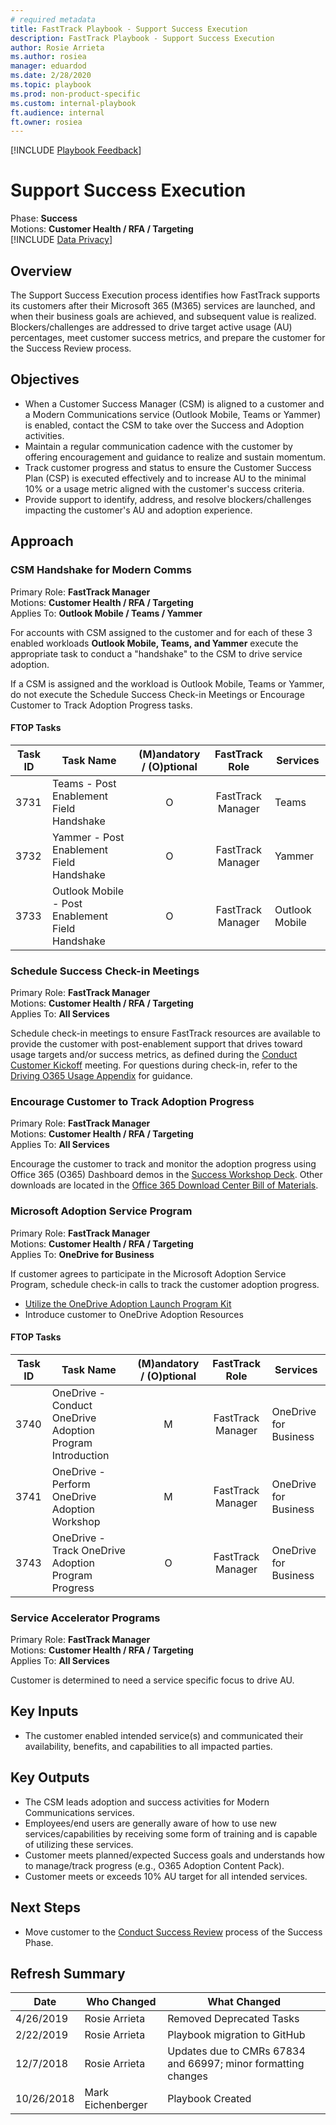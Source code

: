 ```yaml
---  
# required metadata  
title: FastTrack Playbook - Support Success Execution  
description: FastTrack Playbook - Support Success Execution  
author: Rosie Arrieta  
ms.author: rosiea  
manager: eduardod  
ms.date: 2/28/2020  
ms.topic: playbook  
ms.prod: non-product-specific  
ms.custom: internal-playbook  
ft.audience: internal  
ft.owner: rosiea  
---  
```

[!INCLUDE [Playbook Feedback](./includes/questions-feedback.md)]  

# Support Success Execution

Phase: **Success**  
Motions: **Customer Health / RFA / Targeting**  
[!INCLUDE [Data Privacy](./includes/playbook-data-privacy.md)]  

## Overview

The Support Success Execution process identifies how FastTrack supports
its customers after their Microsoft 365 (M365) services are launched,
and when their business goals are achieved, and subsequent value is
realized. Blockers/challenges are addressed to drive target active usage
(AU) percentages, meet customer success metrics, and prepare the
customer for the Success Review process.

## Objectives

  - When a Customer Success Manager (CSM) is aligned to a custome​​r and
    a Modern Communications service (Outlook Mobile, Teams or Yammer) is
    enabled, contact the CSM to take over the Success and Adoption
    activities.
  - Maintain a regular communication cadence with the customer by
    offering encouragement and guidance to realize and sustain momentum.
  - Track customer progress and status to ensure the Customer Success
    Plan (CSP) is executed effectively and to increase AU to the minimal
    10% or a usage metric aligned with the customer's success criteria.
  - Provide support to identify, address, and resolve
    blockers/challenges impacting the customer's AU and adoption
    experience.

## Approach

### CSM Handshake for Modern Comms

Primary Role: **FastTrack Manager**  
Motions: **Customer Health / RFA / Targeting**  
Applies To: **Outlook Mobile / Teams / Yammer**

For accounts with CSM assigned to the customer and for each of these 3
enabled workloads **Outlook Mobile, Teams, and Yammer** execute the
appropriate task to conduct a "handshake" to the CSM to drive service
adoption.

If a CSM is assigned and the workload is Outlook Mobile, Teams or
Yammer, do not execute the Schedule Success Check-in Meetings or
Encourage Customer to Track Adoption Progress tasks.

#### FTOP Tasks

| Task ID | Task Name                                        | (M)andatory / (O)ptional |  FastTrack Role   | Services       |
| ------- | ------------------------------------------------ | :----------------------: | :---------------: | -------------- |
| 3731    | Teams - Post Enablement Field Handshake          |            O             | FastTrack Manager | Teams          |
| 3732    | Yammer - Post Enablement Field Handshake         |            O             | FastTrack Manager | Yammer         |
| 3733    | Outlook Mobile - Post Enablement Field Handshake |            O             | FastTrack Manager | Outlook Mobile |

### Schedule Success Check-in Meetings

Primary Role: **FastTrack Manager**  
Motions: **Customer Health / RFA / Targeting**  
Applies To: **All Services**

Schedule check-in meetings to ensure FastTrack resources are available
to provide the customer with post-enablement support that drives toward
usage targets and/or success metrics, as defined during the [Conduct
Customer Kickoff](./initiate-conduct-customer-kickoff.md)
meeting. For questions during check-in, refer to the [Driving O365 Usage
Appendix](https://microsoft.sharepoint.com/:w:/r/teams/ftccm/_layouts/15/Doc.aspx?sourcedoc=%7b06CE51F7-516B-47F0-A561-97C0F07FF419%7d&file=Appendix%20Driving%20O365%20Usage.docx&action=default&mobileredirect=true&DefaultItemOpen=1)
for guidance.  

### Encourage Customer to Track Adoption Progress

Primary Role: **FastTrack Manager**  
Motions: **Customer Health / RFA / Targeting**  
Applies To: **All Services**

Encourage the customer to track and monitor the adoption progress using
Office 365 (O365) Dashboard demos in the [Success Workshop Deck](https://aka.ms/AA75mh0). Other downloads are located in the
[Office 365 Download Center Bill of Materials](https://www.microsoft.com/en-us/download/details.aspx?id=54088).

### Microsoft Adoption Service Program

Primary Role: **FastTrack Manager**  
Motions: **Customer Health / RFA / Targeting**  
Applies To: **OneDrive for Business**

If customer agrees to participate in the Microsoft Adoption Service
Program, schedule check-in calls to track the customer adoption
progress.

  - [Utilize the OneDrive Adoption Launch Program
    Kit](https://microsoft.sharepoint.com/teams/ftccm/FTOP/Forms/AllItems.aspx?RootFolder=/teams/ftccm/FTOP/Localized/OneAdoptionWizard/OneDrive_Adoption_Program&FolderCTID=0x012000904F5E794E882F4D94FA3B0142FA461C&View=%7b1FF97C09-983E-40DE-BF97-D16BEFEB043E%7d)
  - Introduce customer to OneDrive Adoption Resources

#### FTOP Tasks

| Task ID | Task Name                                                 | (M)andatory / (O)ptional |  FastTrack Role   | Services              |
| ------- | --------------------------------------------------------- | :----------------------: | :---------------: | --------------------- |
| 3740    | OneDrive - Conduct OneDrive Adoption Program Introduction |            M             | FastTrack Manager | OneDrive for Business |
| 3741    | OneDrive - Perform OneDrive Adoption Workshop             |            M             | FastTrack Manager | OneDrive for Business |
| 3743    | OneDrive - Track OneDrive Adoption Program Progress       |            O             | FastTrack Manager | OneDrive for Business |

### Service Accelerator Programs

Primary Role: **FastTrack Manager**  
Motions: **Customer Health / RFA / Targeting**  
Applies To: **All Services**

Customer is determined to need a service specific focus to drive AU.

## Key Inputs

  - The customer enabled intended service(s) and communicated their
    availability, benefits, and capabilities to all impacted parties.

## Key Outputs

  - The CSM leads adoption and success activities​ for Modern
    Communications services.
  - Employees/end users are generally aware of how to use new
    services/capabilities by receiving some form of training and is
    capable of utilizing these services.
  - Customer meets planned/expected Success goals and understands how to
    manage/track progress (e.g., O365 Adoption Content Pack).
  - Customer meets or exceeds 10% AU target for all intended services.

## Next Steps

  - Move customer to the [Conduct Success
    Review](./success-conduct-success-review.md) process of
    the Success Phase.

## Refresh Summary

| Date       | Who Changed       | What Changed                                                  |
| ---------- | ----------------- | ------------------------------------------------------------- |
| 4/26/2019  | Rosie Arrieta     | Removed Deprecated Tasks                                      |
| 2/22/2019  | Rosie Arrieta     | Playbook migration to GitHub                                  |
| 12/7/2018  | Rosie Arrieta     | Updates due to CMRs 67834 and 66997; minor formatting changes |
| 10/26/2018 | Mark Eichenberger | Playbook Created                                              |
